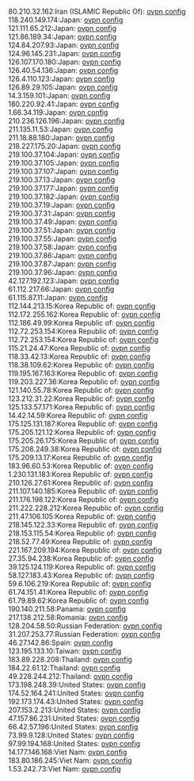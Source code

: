 80.210.32.162:Iran (ISLAMIC Republic Of): [ovpn config](vpn/80_210_32_162.ovpn)  
118.240.149.174:Japan: [ovpn config](vpn/118_240_149_174.ovpn)  
121.111.65.212:Japan: [ovpn config](vpn/121_111_65_212.ovpn)  
121.86.189.34:Japan: [ovpn config](vpn/121_86_189_34.ovpn)  
124.84.207.93:Japan: [ovpn config](vpn/124_84_207_93.ovpn)  
124.96.145.231:Japan: [ovpn config](vpn/124_96_145_231.ovpn)  
126.107.170.180:Japan: [ovpn config](vpn/126_107_170_180.ovpn)  
126.40.54.136:Japan: [ovpn config](vpn/126_40_54_136.ovpn)  
126.4.110.123:Japan: [ovpn config](vpn/126_4_110_123.ovpn)  
126.89.29.105:Japan: [ovpn config](vpn/126_89_29_105.ovpn)  
14.3.159.101:Japan: [ovpn config](vpn/14_3_159_101.ovpn)  
180.220.92.41:Japan: [ovpn config](vpn/180_220_92_41.ovpn)  
1.66.34.119:Japan: [ovpn config](vpn/1_66_34_119.ovpn)  
210.236.126.196:Japan: [ovpn config](vpn/210_236_126_196.ovpn)  
211.135.11.53:Japan: [ovpn config](vpn/211_135_11_53.ovpn)  
211.18.88.180:Japan: [ovpn config](vpn/211_18_88_180.ovpn)  
218.227.175.20:Japan: [ovpn config](vpn/218_227_175_20.ovpn)  
219.100.37.104:Japan: [ovpn config](vpn/219_100_37_104.ovpn)  
219.100.37.105:Japan: [ovpn config](vpn/219_100_37_105.ovpn)  
219.100.37.107:Japan: [ovpn config](vpn/219_100_37_107.ovpn)  
219.100.37.13:Japan: [ovpn config](vpn/219_100_37_13.ovpn)  
219.100.37.177:Japan: [ovpn config](vpn/219_100_37_177.ovpn)  
219.100.37.182:Japan: [ovpn config](vpn/219_100_37_182.ovpn)  
219.100.37.19:Japan: [ovpn config](vpn/219_100_37_19.ovpn)  
219.100.37.31:Japan: [ovpn config](vpn/219_100_37_31.ovpn)  
219.100.37.49:Japan: [ovpn config](vpn/219_100_37_49.ovpn)  
219.100.37.51:Japan: [ovpn config](vpn/219_100_37_51.ovpn)  
219.100.37.55:Japan: [ovpn config](vpn/219_100_37_55.ovpn)  
219.100.37.58:Japan: [ovpn config](vpn/219_100_37_58.ovpn)  
219.100.37.86:Japan: [ovpn config](vpn/219_100_37_86.ovpn)  
219.100.37.87:Japan: [ovpn config](vpn/219_100_37_87.ovpn)  
219.100.37.96:Japan: [ovpn config](vpn/219_100_37_96.ovpn)  
42.127.192.123:Japan: [ovpn config](vpn/42_127_192_123.ovpn)  
61.112.217.66:Japan: [ovpn config](vpn/61_112_217_66.ovpn)  
61.115.87.11:Japan: [ovpn config](vpn/61_115_87_11.ovpn)  
112.144.213.15:Korea Republic of: [ovpn config](vpn/112_144_213_15.ovpn)  
112.172.255.162:Korea Republic of: [ovpn config](vpn/112_172_255_162.ovpn)  
112.186.49.99:Korea Republic of: [ovpn config](vpn/112_186_49_99.ovpn)  
112.72.253.154:Korea Republic of: [ovpn config](vpn/112_72_253_154.ovpn)  
112.72.253.154:Korea Republic of: [ovpn config](vpn/112_72_253_154.ovpn)  
115.21.24.47:Korea Republic of: [ovpn config](vpn/115_21_24_47.ovpn)  
118.33.42.13:Korea Republic of: [ovpn config](vpn/118_33_42_13.ovpn)  
118.38.109.62:Korea Republic of: [ovpn config](vpn/118_38_109_62.ovpn)  
119.195.167.163:Korea Republic of: [ovpn config](vpn/119_195_167_163.ovpn)  
119.203.227.36:Korea Republic of: [ovpn config](vpn/119_203_227_36.ovpn)  
121.140.55.78:Korea Republic of: [ovpn config](vpn/121_140_55_78.ovpn)  
123.212.31.22:Korea Republic of: [ovpn config](vpn/123_212_31_22.ovpn)  
125.133.57.171:Korea Republic of: [ovpn config](vpn/125_133_57_171.ovpn)  
14.42.14.59:Korea Republic of: [ovpn config](vpn/14_42_14_59.ovpn)  
175.125.131.187:Korea Republic of: [ovpn config](vpn/175_125_131_187.ovpn)  
175.205.121.12:Korea Republic of: [ovpn config](vpn/175_205_121_12.ovpn)  
175.205.26.175:Korea Republic of: [ovpn config](vpn/175_205_26_175.ovpn)  
175.208.249.38:Korea Republic of: [ovpn config](vpn/175_208_249_38.ovpn)  
175.209.13.17:Korea Republic of: [ovpn config](vpn/175_209_13_17.ovpn)  
183.96.60.53:Korea Republic of: [ovpn config](vpn/183_96_60_53.ovpn)  
1.230.131.183:Korea Republic of: [ovpn config](vpn/1_230_131_183.ovpn)  
210.126.27.61:Korea Republic of: [ovpn config](vpn/210_126_27_61.ovpn)  
211.107.140.185:Korea Republic of: [ovpn config](vpn/211_107_140_185.ovpn)  
211.176.198.122:Korea Republic of: [ovpn config](vpn/211_176_198_122.ovpn)  
211.222.228.212:Korea Republic of: [ovpn config](vpn/211_222_228_212.ovpn)  
211.47.106.105:Korea Republic of: [ovpn config](vpn/211_47_106_105.ovpn)  
218.145.122.33:Korea Republic of: [ovpn config](vpn/218_145_122_33.ovpn)  
218.153.115.54:Korea Republic of: [ovpn config](vpn/218_153_115_54.ovpn)  
218.52.77.49:Korea Republic of: [ovpn config](vpn/218_52_77_49.ovpn)  
221.167.209.194:Korea Republic of: [ovpn config](vpn/221_167_209_194.ovpn)  
27.35.94.238:Korea Republic of: [ovpn config](vpn/27_35_94_238.ovpn)  
39.125.124.119:Korea Republic of: [ovpn config](vpn/39_125_124_119.ovpn)  
58.127.183.43:Korea Republic of: [ovpn config](vpn/58_127_183_43.ovpn)  
59.6.106.219:Korea Republic of: [ovpn config](vpn/59_6_106_219.ovpn)  
61.74.151.41:Korea Republic of: [ovpn config](vpn/61_74_151_41.ovpn)  
61.79.89.62:Korea Republic of: [ovpn config](vpn/61_79_89_62.ovpn)  
190.140.211.58:Panama: [ovpn config](vpn/190_140_211_58.ovpn)  
217.138.212.58:Romania: [ovpn config](vpn/217_138_212_58.ovpn)  
128.204.58.50:Russian Federation: [ovpn config](vpn/128_204_58_50.ovpn)  
31.207.253.77:Russian Federation: [ovpn config](vpn/31_207_253_77.ovpn)  
46.27.142.86:Spain: [ovpn config](vpn/46_27_142_86.ovpn)  
123.195.133.10:Taiwan: [ovpn config](vpn/123_195_133_10.ovpn)  
183.89.228.208:Thailand: [ovpn config](vpn/183_89_228_208.ovpn)  
184.22.61.12:Thailand: [ovpn config](vpn/184_22_61_12.ovpn)  
49.228.244.212:Thailand: [ovpn config](vpn/49_228_244_212.ovpn)  
173.198.248.39:United States: [ovpn config](vpn/173_198_248_39.ovpn)  
174.52.164.241:United States: [ovpn config](vpn/174_52_164_241.ovpn)  
192.173.174.43:United States: [ovpn config](vpn/192_173_174_43.ovpn)  
207.153.2.213:United States: [ovpn config](vpn/207_153_2_213.ovpn)  
47.157.86.231:United States: [ovpn config](vpn/47_157_86_231.ovpn)  
66.42.57.196:United States: [ovpn config](vpn/66_42_57_196.ovpn)  
73.99.9.128:United States: [ovpn config](vpn/73_99_9_128.ovpn)  
97.99.194.168:United States: [ovpn config](vpn/97_99_194_168.ovpn)  
14.177.146.168:Viet Nam: [ovpn config](vpn/14_177_146_168.ovpn)  
183.80.186.245:Viet Nam: [ovpn config](vpn/183_80_186_245.ovpn)  
1.53.242.73:Viet Nam: [ovpn config](vpn/1_53_242_73.ovpn)  
